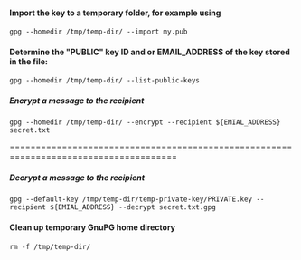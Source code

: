#### Import the key to a temporary folder, for example using
```
gpg --homedir /tmp/temp-dir/ --import my.pub
```

#### Determine the "PUBLIC" key ID and or EMAIL_ADDRESS of the key stored in the file:
```
gpg --homedir /tmp/temp-dir/ --list-public-keys
```

##### Encrypt a message to the recipient
```
gpg --homedir /tmp/temp-dir/ --encrypt --recipient ${EMIAL_ADDRESS} secret.txt
```

======================================================================================
##### Decrypt a message to the recipient
```
gpg --default-key /tmp/temp-dir/temp-private-key/PRIVATE.key --recipient ${EMIAL_ADDRESS} --decrypt secret.txt.gpg
```

#### Clean up temporary GnuPG home directory
```
rm -f /tmp/temp-dir/
```
